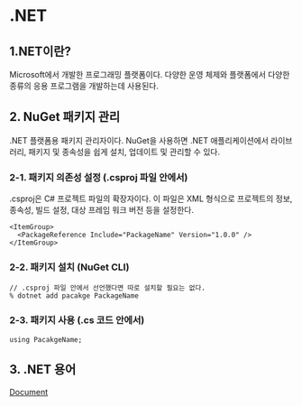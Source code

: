 # .NET

## 1.NET이란?
Microsoft에서 개발한 프로그래밍 플랫폼이다. 다양한 운영 체제와 플랫폼에서 다양한 종류의 응용 프로그램을 개발하는데 사용된다.

## 2. NuGet 패키지 관리
.NET 플랫폼용 패키지 관리자이다. NuGet을 사용하면 .NET 애플리케이션에서 라이브러리, 패키지 및 종속성을 쉽게 설치, 업데이트 및 관리할 수 있다.

### 2-1. 패키지 의존성 설정 (.csproj 파일 안에서)
.csproj은 C# 프로젝트 파일의 확장자이다. 이 파일은 XML 형식으로 프로젝트의 정보, 종속성, 빌드 설정, 대상 프레임 워크 버전 등을 설정한다.

    <ItemGroup>
      <PackageReference Include="PackageName" Version="1.0.0" />
    </ItemGroup>

### 2-2. 패키지 설치 (NuGet CLI)
    // .csproj 파일 안에서 선언했다면 따로 설치할 필요는 없다.
    % dotnet add pacakge PackageName

### 2-3. 패키지 사용 (.cs 코드 안에서)
    using PacakgeName;

## 3. .NET 용어
[Document](https://learn.microsoft.com/ko-kr/dotnet/standard/glossary)
